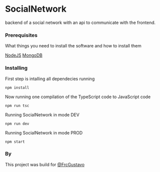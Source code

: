 # SocialNetwork

backend of a social network with an api to communicate with the frontend.


### Prerequisites

What things you need to install the software and how to install them

[NodeJS](https://nodejs.org/en/)
[MongoDB](https://www.mongodb.com/)


### Installing

First step is intalling all dependecies running

```
npm install
```

Now running one compilation of the TypeScript code to JavaScript code

```
npm run tsc
```

Running SocialNetwork in mode DEV

```
npm run dev
```

Running SocialNetwork in mode PROD
```
npm start
```

### By
This project was build for [@FrcGustavo](https://twitter.com/FrcGustavo)